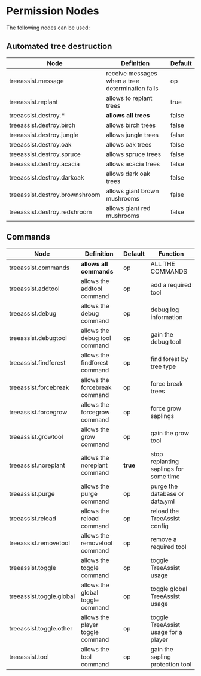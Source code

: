 # Permission Nodes

The following nodes can be used:

## Automated tree destruction

Node |  Definition | Default
------------- | ------------- | -------------
treeassist.message | receive messages when a tree determination fails | op
treeassist.replant | allows to replant trees | true
treeassist.destroy.* | **allows all trees** | false
treeassist.destroy.birch | allows birch trees | false
treeassist.destroy.jungle | allows jungle trees | false
treeassist.destroy.oak | allows oak trees | false
treeassist.destroy.spruce | allows spruce trees | false
treeassist.destroy.acacia | allows acacia trees | false
treeassist.destroy.darkoak | allows dark oak trees | false
treeassist.destroy.brownshroom | allows giant brown mushrooms | false
treeassist.destroy.redshroom | allows giant red mushrooms | false

## Commands

Node |  Definition | Default | Function
------------- | ------------- | ------------- | -------------
treeassist.commands | **allows all commands** | op | ALL THE COMMANDS
treeassist.addtool | allows the addtool command | op | add a required tool
treeassist.debug | allows the debug command | op | debug log information
treeassist.debugtool | allows the debug tool command | op | gain the debug tool
treeassist.findforest | allows the findforest command | op | find forest by tree type
treeassist.forcebreak | allows the forcebreak command | op | force break trees
treeassist.forcegrow | allows the forcegrow command | op | force grow saplings
treeassist.growtool | allows the grow command | op | gain the grow tool
treeassist.noreplant | allows the noreplant command | **true** | stop replanting saplings for some time
treeassist.purge | allows the purge command | op | purge the database or data.yml
treeassist.reload | allows the reload command | op | reload the TreeAssist config
treeassist.removetool | allows the removetool command | op | remove a required tool
treeassist.toggle | allows the toggle command | op | toggle TreeAssist usage
treeassist.toggle.global | allows the global toggle command | op | toggle global TreeAssist usage
treeassist.toggle.other | allows the player toggle command | op | toggle TreeAssist usage for a player
treeassist.tool | allows the tool command | op | gain the sapling protection tool
